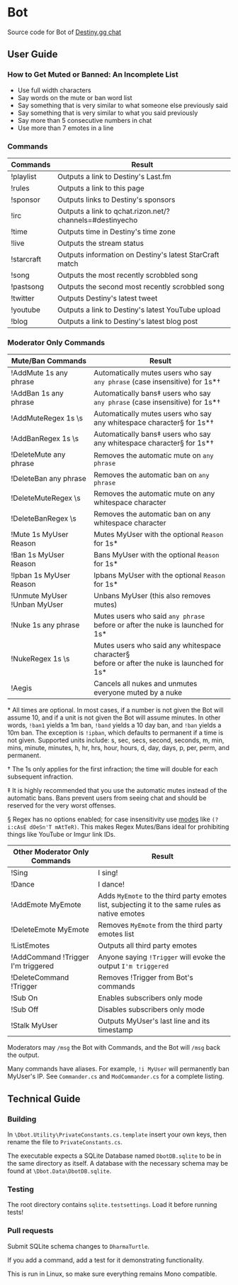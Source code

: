 # Bot

Source code for Bot of [Destiny.gg chat](http://www.destiny.gg/embed/chat)

## User Guide

### How to Get Muted or Banned: An Incomplete List
* Use full width characters
* Say words on the mute or ban word list
* Say something that is very similar to what someone else previously said
* Say something that is very similar to what you said previously
* Say more than 5 consecutive numbers in chat
* Use more than 7 emotes in a line

### Commands
Commands                                     | Result
---------------------------------------------|---
!playlist                                    | Outputs a link to Destiny's Last.fm
!rules                                       | Outputs a link to this page
!sponsor                                     | Outputs links to Destiny's sponsors
!irc                                         | Outputs a link to qchat.rizon.net/?channels=#destinyecho
!time                                        | Outputs time in Destiny's time zone
!live                                        | Outputs the stream status
!starcraft                                   | Outputs information on Destiny's latest StarCraft match
!song                                        | Outputs the most recently scrobbled song
!pastsong                                    | Outputs the second most recently scrobbled song
!twitter                                     | Outputs Destiny's latest tweet
!youtube                                     | Outputs a link to Destiny's latest YouTube upload
!blog                                        | Outputs a link to Destiny's latest blog post

### Moderator Only Commands
Mute/Ban Commands                            | Result
---------------------------------------------|---
!AddMute 1s any phrase                       | Automatically mutes users who say <br> `any phrase` (case insensitive) for 1s\*†
!AddBan 1s any phrase                        | Automatically bans‡ users who say <br> `any phrase` (case insensitive) for 1s\*†
!AddMuteRegex 1s \s                          | Automatically mutes users who say <br> any whitespace character§ for 1s\*†
!AddBanRegex 1s \s                           | Automatically bans‡ users who say <br> any whitespace character§ for 1s\*†
!DeleteMute any phrase                       | Removes the automatic mute on `any phrase`
!DeleteBan any phrase                        | Removes the automatic ban on `any phrase`
!DeleteMuteRegex \s                          | Removes the automatic mute on any whitespace character
!DeleteBanRegex \s                           | Removes the automatic ban on any whitespace character
!Mute 1s MyUser Reason                       | Mutes MyUser with the optional `Reason` for 1s\*
!Ban 1s MyUser Reason                        | Bans MyUser with the optional `Reason` for 1s\*
!Ipban 1s MyUser Reason                      | Ipbans MyUser with the optional `Reason` for 1s\*
!Unmute MyUser <br> !Unban MyUser            | Unbans MyUser (this also removes mutes)
!Nuke 1s any phrase                          | Mutes users who said `any phrase` <br> before or after the nuke is launched for 1s\*
!NukeRegex 1s \s                             | Mutes users who said any whitespace character§ <br> before or after the nuke is launched for 1s\*
!Aegis                                       | Cancels all nukes and unmutes everyone muted by a nuke

\* All times are optional. In most cases, if a number is not given the Bot will assume 10, and if a unit is not given the Bot will assume minutes. In other words, `!ban1` yields a 1m ban, `!band` yields a 10 day ban, and `!ban` yields a 10m ban. The exception is `!ipban`, which defaults to permanent if a time is not given. Supported units include: s, sec, secs, second, seconds, m, min, mins, minute, minutes, h, hr, hrs, hour, hours, d, day, days, p, per, perm, and permanent.

† The 1s only applies for the first infraction; the time will double for each subsequent infraction.

‡ It is highly recommended that you use the automatic mutes instead of the automatic bans. Bans prevent users from seeing chat and should be reserved for the very worst offenses.

§ Regex has no options enabled; for case insensitivity use [modes](http://www.regular-expressions.info/modifiers.html) like `(?i:cAsE dOeSn'T mAtTeR)`. This makes Regex Mutes/Bans ideal for prohibiting things like YouTube or Imgur link IDs.

Other Moderator Only Commands                | Result
---------------------------------------------|---
!Sing                                        | I sing!
!Dance                                       | I dance!
!AddEmote MyEmote                            | Adds `MyEmote` to the third party emotes list, subjecting it to the same rules as native emotes
!DeleteEmote MyEmote                         | Removes `MyEmote` from the third party emotes list
!ListEmotes                                  | Outputs all third party emotes
!AddCommand !Trigger I'm triggered           | Anyone saying `!Trigger` will evoke the output `I'm triggered`
!DeleteCommand !Trigger                      | Removes !Trigger from Bot's commands
!Sub On                                      | Enables subscribers only mode
!Sub Off                                     | Disables subscribers only mode
!Stalk MyUser                                | Outputs MyUser's last line and its timestamp

Moderators may `/msg` the Bot with Commands, and the Bot will `/msg` back the output.

Many commands have aliases. For example, `!i MyUser` will permanently ban MyUser's IP. See `Commander.cs` and `ModCommander.cs` for a complete listing.

## Technical Guide

### Building

In `\Dbot.Utility\PrivateConstants.cs.template` insert your own keys, then rename the file to `PrivateConstants.cs`.

The executable expects a SQLite Database named `DbotDB.sqlite` to be in the same directory as itself. A database with the necessary schema may be found at `\Dbot.Data\DbotDB.sqlite`.

### Testing

The root directory contains `sqlite.testsettings`. Load it before running tests!

### Pull requests

Submit SQLite schema changes to `DharmaTurtle`.

If you add a command, add a test for it demonstrating functionality.

This is run in Linux, so make sure everything remains Mono compatible.
